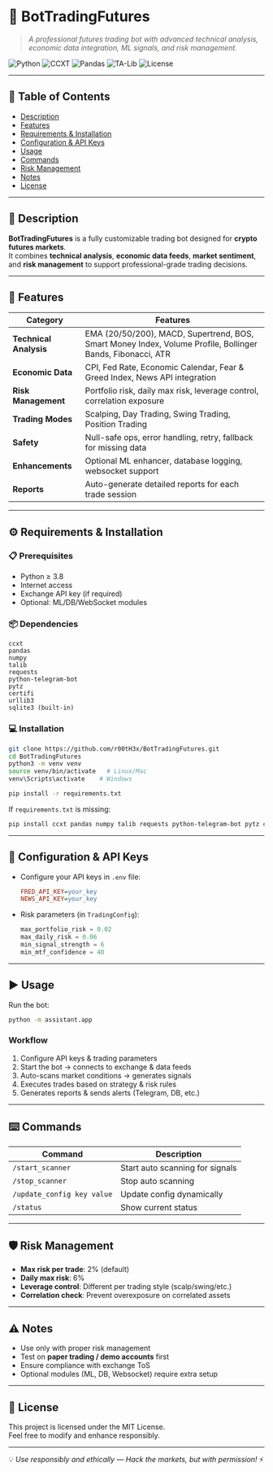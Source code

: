 
# 🤖 BotTradingFutures

> *A professional futures trading bot with advanced technical analysis, economic data integration, ML signals, and risk management.*

![Python](https://img.shields.io/badge/Python-3.8%2B-blue?logo=python)
![CCXT](https://img.shields.io/badge/CCXT-Library-green)
![Pandas](https://img.shields.io/badge/Pandas-Data--Analysis-yellow)
![TA-Lib](https://img.shields.io/badge/TA--Lib-Indicators-orange)
![License](https://img.shields.io/badge/License-MIT-red)

---

## 📌 Table of Contents
- [Description](#description)
- [Features](#features)
- [Requirements & Installation](#requirements--installation)
- [Configuration & API Keys](#configuration--api-keys)
- [Usage](#usage)
- [Commands](#commands)
- [Risk Management](#risk-management)
- [Notes](#notes)
- [License](#license)

---

## 📖 Description

**BotTradingFutures** is a fully customizable trading bot designed for **crypto futures markets**.  
It combines **technical analysis**, **economic data feeds**, **market sentiment**, and **risk management** to support professional-grade trading decisions.

---

## 🚀 Features

| Category | Features |
|----------|----------|
| **Technical Analysis** | EMA (20/50/200), MACD, Supertrend, BOS, Smart Money Index, Volume Profile, Bollinger Bands, Fibonacci, ATR |
| **Economic Data** | CPI, Fed Rate, Economic Calendar, Fear & Greed Index, News API integration |
| **Risk Management** | Portfolio risk, daily max risk, leverage control, correlation exposure |
| **Trading Modes** | Scalping, Day Trading, Swing Trading, Position Trading |
| **Safety** | Null-safe ops, error handling, retry, fallback for missing data |
| **Enhancements** | Optional ML enhancer, database logging, websocket support |
| **Reports** | Auto-generate detailed reports for each trade session |

---

## ⚙️ Requirements & Installation

### 📋 Prerequisites
- Python ≥ 3.8
- Internet access
- Exchange API key (if required)
- Optional: ML/DB/WebSocket modules

### 📦 Dependencies
```
ccxt
pandas
numpy
talib
requests
python-telegram-bot
pytz
certifi
urllib3
sqlite3 (built-in)
```

### 💻 Installation
```bash
git clone https://github.com/r00tH3x/BotTradingFutures.git
cd BotTradingFutures
python3 -m venv venv
source venv/bin/activate   # Linux/Mac
venv\Scripts\activate    # Windows

pip install -r requirements.txt
```

If `requirements.txt` is missing:
```bash
pip install ccxt pandas numpy talib requests python-telegram-bot pytz certifi urllib3
```

---

## 🔑 Configuration & API Keys

- Configure your API keys in `.env` file:
  ```ini
  FRED_API_KEY=your_key
  NEWS_API_KEY=your_key
  ```

- Risk parameters (in `TradingConfig`):
  ```python
  max_portfolio_risk = 0.02
  max_daily_risk = 0.06
  min_signal_strength = 6
  min_mtf_confidence = 40
  ```

---

## ▶️ Usage

Run the bot:
```bash
python -m assistant.app
```

### Workflow
1. Configure API keys & trading parameters  
2. Start the bot → connects to exchange & data feeds  
3. Auto-scans market conditions → generates signals  
4. Executes trades based on strategy & risk rules  
5. Generates reports & sends alerts (Telegram, DB, etc.)  

---

## ⌨️ Commands

| Command | Description |
|---------|-------------|
| `/start_scanner` | Start auto scanning for signals |
| `/stop_scanner` | Stop auto scanning |
| `/update_config key value` | Update config dynamically |
| `/status` | Show current status |

---

## 🛡️ Risk Management

- **Max risk per trade**: 2% (default)  
- **Daily max risk**: 6%  
- **Leverage control**: Different per trading style (scalp/swing/etc.)  
- **Correlation check**: Prevent overexposure on correlated assets  

---

## ⚠️ Notes

- Use only with proper risk management  
- Test on **paper trading / demo accounts** first  
- Ensure compliance with exchange ToS  
- Optional modules (ML, DB, Websocket) require extra setup  

---

## 📜 License

This project is licensed under the MIT License.  
Feel free to modify and enhance responsibly.

---

💡 *Use responsibly and ethically — Hack the markets, but with permission!* ⚡
